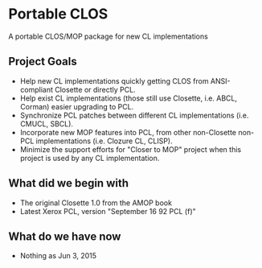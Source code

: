 # Portable CLOS
A portable CLOS/MOP package for new CL implementations

## Project Goals
- Help new CL implementations quickly getting CLOS from ANSI-compliant Closette or directly PCL.
- Help exist CL implementations (those still use Closette, i.e. ABCL, Corman) easier upgrading to PCL.
- Synchronize PCL patches between different CL implementations (i.e. CMUCL, SBCL).
- Incorporate new MOP features into PCL, from other non-Closette non-PCL implementations (i.e. Clozure CL, CLISP).
- Minimize the support efforts for "Closer to MOP" project when this project is used by any CL implementation.

## What did we begin with
- The original Closette 1.0 from the AMOP book
- Latest Xerox PCL, version "September 16 92 PCL (f)"

## What do we have now
- Nothing as Jun 3, 2015

